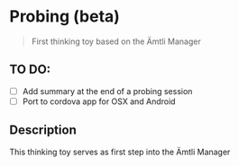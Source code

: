 # Probing (beta)

> First thinking toy based on the Ämtli Manager

## TO DO:

* [ ] Add summary at the end of a probing session
* [ ] Port to cordova app for OSX and Android

## Description

This thinking toy serves as first step into the Ämtli Manager